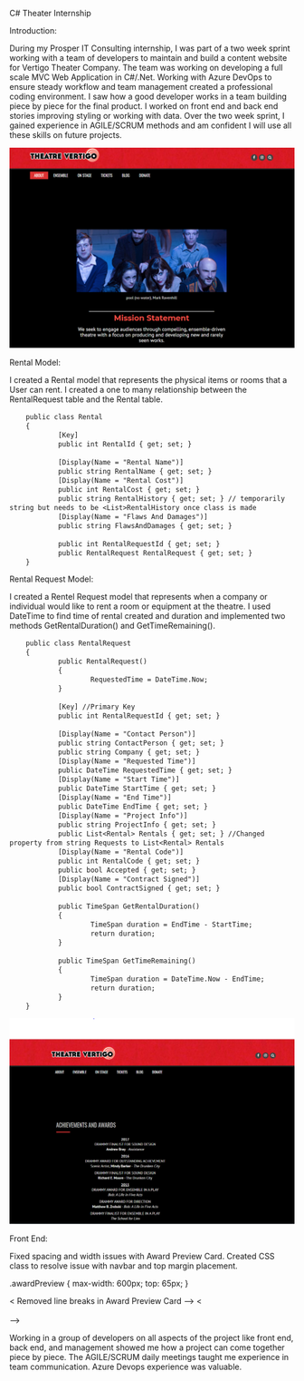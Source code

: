 C# Theater Internship

Introduction:

During my Prosper IT Consulting internship, I was part of a two week sprint working with a team of developers to maintain and build a content website for Vertigo Theater Company. The team was working on developing a full scale MVC Web Application in C#/.Net. Working with Azure DevOps to ensure steady workflow and team management created a professional coding environment. I saw how a good developer works in a team building piece by piece for the final product. I worked on front end and back end stories improving styling or working with data. Over the two week sprint, I gained experience in AGILE/SCRUM methods and am confident I will use all these skills on future projects. 

![Theaterimage](/theater2.PNG?raw=true "Optional Title")  

Rental Model: 

I created a Rental model that represents the physical items or rooms that a User can rent. I created a one to many relationship between the RentalRequest table and the Rental table.

        public class Rental
        {
                [Key]
                public int RentalId { get; set; }

                [Display(Name = "Rental Name")]
                public string RentalName { get; set; }
                [Display(Name = "Rental Cost")]
                public int RentalCost { get; set; }
                public string RentalHistory { get; set; } // temporarily string but needs to be <List>RentalHistory once class is made
                [Display(Name = "Flaws And Damages")]
                public string FlawsAndDamages { get; set; }

                public int RentalRequestId { get; set; }
                public RentalRequest RentalRequest { get; set; }
        }
        
        
        
Rental Request Model:

I created a Rentel Request model that represents when a company or individual would like to rent a room or equipment at the theatre. I used DateTime to find time of rental created and duration and implemented two methods GetRentalDuration() and GetTimeRemaining(). 

        public class RentalRequest
        {
                public RentalRequest()
                {
                        RequestedTime = DateTime.Now;
                }

                [Key] //Primary Key
                public int RentalRequestId { get; set; }

                [Display(Name = "Contact Person")]
                public string ContactPerson { get; set; }
                public string Company { get; set; }
                [Display(Name = "Requested Time")]
                public DateTime RequestedTime { get; set; }
                [Display(Name = "Start Time")]
                public DateTime StartTime { get; set; }
                [Display(Name = "End Time")]
                public DateTime EndTime { get; set; }
                [Display(Name = "Project Info")]
                public string ProjectInfo { get; set; }
                public List<Rental> Rentals { get; set; } //Changed property from string Requests to List<Rental> Rentals
                [Display(Name = "Rental Code")]
                public int RentalCode { get; set; }
                public bool Accepted { get; set; }
                [Display(Name = "Contract Signed")]
                public bool ContractSigned { get; set; }

                public TimeSpan GetRentalDuration()
                {
                        TimeSpan duration = EndTime - StartTime;
                        return duration;
                }

                public TimeSpan GetTimeRemaining()
                {
                        TimeSpan duration = DateTime.Now - EndTime;
                        return duration;
                }
        }



![Theaterimage](/theater.PNG?raw=true "Optional Title")      

Front End:

Fixed spacing and width issues with Award Preview Card. Created CSS class to resolve issue with navbar and top margin placement. 



.awardPreview {
    max-width: 600px;
    top: 65px;
}

<div class="card awardPreview bg-black border border-light mx-auto sticky-top">
        <div class="card-body">
                < Removed line breaks in Award Preview Card -->
                < <br><br /> -->








Working in a group of developers on all aspects of the project like front end, back end, and management showed me how a project can come together piece by piece. The AGILE/SCRUM daily meetings taught me experience in team communication. Azure Devops experience was valuable. 
